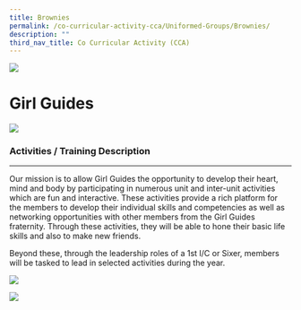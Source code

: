```yaml
---
title: Brownies
permalink: /co-curricular-activity-cca/Uniformed-Groups/Brownies/
description: ""
third_nav_title: Co Curricular Activity (CCA)
---
```

![](/images/Banner.png)

Girl Guides
========
![](/images/girlguides01.jpg)

### Activities / Training Description
---------------------------------

Our mission is to allow Girl Guides the opportunity to develop their heart, mind and body by participating in numerous unit and inter-unit activities which are fun and interactive. These activities provide a rich platform for the members to develop their individual skills and competencies as well as networking opportunities with other members from the Girl Guides fraternity. Through these activities, they will be able to hone their basic life skills and also to make new friends.               
  
Beyond these, through the leadership roles of a 1st I/C or Sixer, members will be tasked to lead in selected activities during the year.

![](/images/girlguides02.jpg)

![](/images/girlguides03.jpg)
